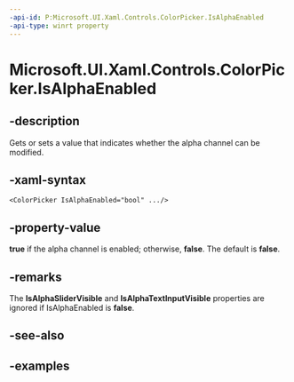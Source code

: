 ```yaml
---
-api-id: P:Microsoft.UI.Xaml.Controls.ColorPicker.IsAlphaEnabled
-api-type: winrt property
---
```


<!-- Property syntax.
public bool IsAlphaEnabled { get;  set; }
-->

# Microsoft.UI.Xaml.Controls.ColorPicker.IsAlphaEnabled

## -description

Gets or sets a value that indicates whether the alpha channel can be modified.

## -xaml-syntax

```xaml
<ColorPicker IsAlphaEnabled="bool" .../>
```

## -property-value

**true** if the alpha channel is enabled; otherwise, **false**. The default is **false**.

## -remarks

The **IsAlphaSliderVisible** and **IsAlphaTextInputVisible** properties are ignored if IsAlphaEnabled is **false**.

## -see-also

## -examples

